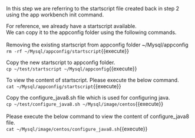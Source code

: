 In this step we are referring to the startscript file created back in step 2 using the app workbench init command.<br>

For reference, we already have a startscript available.<br>We can copy it to the appconfig folder using the following commands.
<br><br>Removing the existing startscript from appconfig folder ~/Mysql/appconfig<br>
`rm -rf ~/Mysql/appconfig/startscript`{{execute}}

Copy the new startscript to appconfig folder.<br>`cp ~/test/startscript ~/Mysql/appconfig`{{execute}}

To view the content of startscript. Please execute the below command.<br>
`cat ~/Mysql/appconfig/startscript`{{execute}}

Copy the configure_java8.sh file which is used for configuring java.<br>
`cp ~/test/configure_java8.sh ~/Mysql/image/centos`{{execute}}
<br><br>
Please execute the below command to view the content of configure_java8 file.<br>
`cat ~/Mysql/image/centos/configure_java8.sh`{{execute}}
